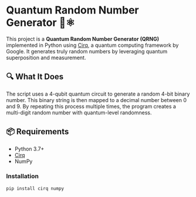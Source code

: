 # Quantum Random Number Generator 🎲⚛️

This project is a **Quantum Random Number Generator (QRNG)** implemented in Python using [Cirq](https://github.com/quantumlib/Cirq), a quantum computing framework by Google. It generates truly random numbers by leveraging quantum superposition and measurement.

## 🔍 What It Does

The script uses a 4-qubit quantum circuit to generate a random 4-bit binary number. This binary string is then mapped to a decimal number between 0 and 9. By repeating this process multiple times, the program creates a multi-digit random number with quantum-level randomness.

## 📦 Requirements

- Python 3.7+
- [Cirq](https://pypi.org/project/cirq/)
- NumPy

### Installation

```bash
pip install cirq numpy
